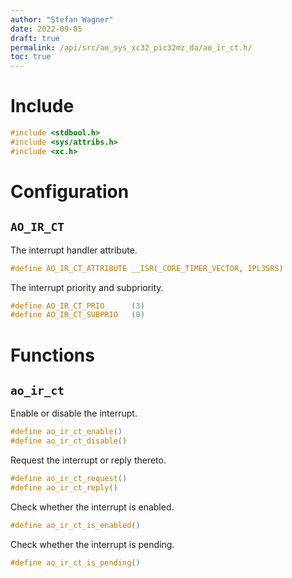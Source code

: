 ```yaml
---
author: "Stefan Wagner"
date: 2022-09-05
draft: true
permalink: /api/src/ao_sys_xc32_pic32mz_da/ao_ir_ct.h/
toc: true
---
```


# Include

```c
#include <stdbool.h>
#include <sys/attribs.h>
#include <xc.h>
```

# Configuration

## `AO_IR_CT`

The interrupt handler attribute.

```c
#define AO_IR_CT_ATTRIBUTE __ISR(_CORE_TIMER_VECTOR, IPL3SRS)
```

The interrupt priority and subpriority.

```c
#define AO_IR_CT_PRIO      (3)
#define AO_IR_CT_SUBPRIO   (0)
```

# Functions

## `ao_ir_ct`

Enable or disable the interrupt.

```c
#define ao_ir_ct_enable()
#define ao_ir_ct_disable()
```

Request the interrupt or reply thereto.

```c
#define ao_ir_ct_request()
#define ao_ir_ct_reply()
```

Check whether the interrupt is enabled.

```c
#define ao_ir_ct_is_enabled()
```

Check whether the interrupt is pending.

```c
#define ao_ir_ct_is_pending()
```
